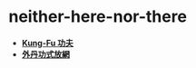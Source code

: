 # neither-here-nor-there
- [**Kung-Fu 功夫**](docs/kung-fu.md)
- [**外丹功式放網**](docs/qigong-style-net-shot.md)
